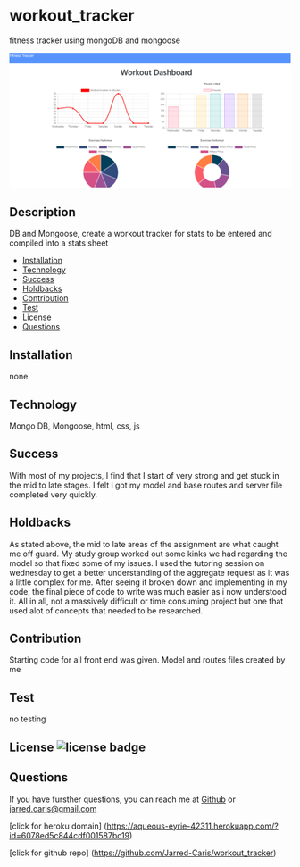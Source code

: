 # workout_tracker
fitness tracker using mongoDB and mongoose




![Fitness Tracker](assets/tracker.PNG)

  ## Description
  DB and Mongoose, create a workout tracker for stats to be entered and compiled into a stats sheet

  * [Installation](#installation)
  * [Technology](#technology)
  * [Success](#success)
  * [Holdbacks](#holdbacks)
  * [Contribution](#contribution)
  * [Test](#test)
  * [License](#license)
  * [Questions](#questions)
  

## Installation
none

## Technology
Mongo DB, Mongoose, html, css, js

## Success
With most of my projects, I find that I start of very strong and get stuck in the mid to late stages. I felt i got my model and base routes and server file completed very quickly.

## Holdbacks
As stated above, the mid to late areas of the assignment are what caught me off guard. My study group worked out some kinks we had regarding the model so that fixed some of my issues. I used the tutoring session on wednesday to get a better understanding of the aggregate request as it was a little complex for me. After seeing it broken down and implementing in my code, the final piece of code to write was much easier as i now understood it. All in all, not a massively difficult or time consuming project but one that used alot of concepts that needed to be researched.


## Contribution
Starting code for all front end was given. Model and routes files created by me

## Test
no testing 

## License ![license badge](https://img.shields.io/badge/License-MIT-<COLOR>)




## Questions
If you have fursther questions, you can reach me at
[Github](https://github.com/Jarred-Caris)
or
jarred.caris@gmail.com

[click for heroku domain] (https://aqueous-eyrie-42311.herokuapp.com/?id=6078ed5c844cdf001587bc19)


[click for github repo] (https://github.com/Jarred-Caris/workout_tracker)
